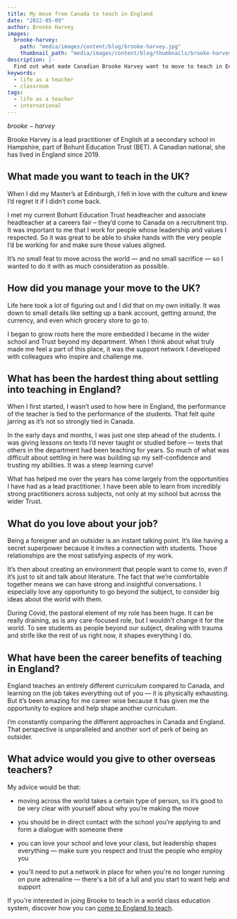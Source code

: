 ```yaml
---
title: My move from Canada to teach in England
date: "2022-05-09"
author: Brooke Harvey
images:
  brooke-harvey:
    path: "media/images/content/blog/brooke-harvey.jpg"
    thumbnail_path: "media/images/content/blog/thumbnails/brooke-harvey.jpg"
description: |-
  Find out what made Canadian Brooke Harvey want to move to teach in England. Explore her advice for overseas teachers, and the benefits of teaching in England.
keywords:
  - life as a teacher
  - classroom
tags:
  - life as a teacher
  - international
---
```

 
$brooke-harvey$
 
Brooke Harvey is a lead practitioner of English at a secondary school in Hampshire, part of Bohunt Education Trust (BET). A Canadian national, she has lived in England since 2019.
 
## What made you want to teach in the UK?
 
When I did my Master’s at Edinburgh, I fell in love with the culture and knew I’d regret it if I didn’t come back. 
 
I met my current Bohunt Education Trust headteacher and associate headteacher at a careers fair – they’d come to Canada on a recruitment trip. It was important to me that I work for people whose leadership and values I respected. So it was great to be able to shake hands with the very people I’d be working for and make sure those values aligned.
 
It’s no small feat to move across the world — and no small sacrifice — so I wanted to do it with as much consideration as possible.    
 
## How did you manage your move to the UK?
 
Life here took a lot of figuring out and I did that on my own initially. It was down to small details like setting up a bank account, getting around, the currency, and even which grocery store to go to.
 
I began to grow roots here the more embedded I became in the wider school and Trust beyond my department. When I think about what truly made me feel a part of this place, it was the support network I developed with colleagues who inspire and challenge me.

## What has been the hardest thing about settling into teaching in England?

When I first started, I wasn’t used to how here in England, the performance of the teacher is tied to the performance of the students. That felt quite jarring as it’s not so strongly tied in Canada.
 
 In the early days and months, I was just one step ahead of the students. I was giving lessons on texts I’d never taught or studied before — texts that others in the department had been teaching for years. So much of what was difficult about settling in here was building up my self-confidence and trusting my abilities. It was a steep learning curve!
 
What has helped me over the years has come largely from the opportunities I have had as a lead practitioner. I have been able to learn from incredibly strong practitioners across subjects, not only at my school but across the wider Trust.
 
## What do you love about your job?
 
Being a foreigner and an outsider is an instant talking point. It’s like having a secret superpower because it invites a connection with students. Those relationships are the most satisfying aspects of my work.
 
It’s then about creating an environment that people want to come to, even if it’s just to sit and talk about literature. The fact that we’re comfortable together means we can have strong and insightful conversations. I especially love any opportunity to go beyond the subject, to consider big ideas about the world with them.

During Covid, the pastoral element of my role has been huge. It can be really draining, as is any care-focused role, but I wouldn’t change it for the world. To see students as people beyond our subject, dealing with trauma and strife like the rest of us right now, it shapes everything I do.

## What have been the career benefits of teaching in England?

England teaches an entirely different curriculum compared to Canada, and learning on the job takes everything out of you — it is physically exhausting. But it’s been amazing for me career wise because it has given me the opportunity to explore and help shape another curriculum.

I’m constantly comparing the different approaches in Canada and England. That perspective is unparalleled and another sort of perk of being an outsider. 
 
## What advice would you give to other overseas teachers?

My advice would be that:

- moving across the world takes a certain type of person, so it’s good to be very clear with yourself about why you’re making the move
 
- you should be in direct contact with the school you’re applying to and form a dialogue with someone there
 
- you can love your school and love your class, but leadership shapes everything — make sure you respect and trust the people who employ you
 
- you'll need to put a network in place for when you're no longer running on pure adrenaline — there's a bit of a lull and you start to want help and support
 
If you're interested in joing Brooke to teach in a world class education system, discover how you can [come to England to teach](/come-to-england-to-teach-if-you-are-a-teacher-from-outside-the-uk).
